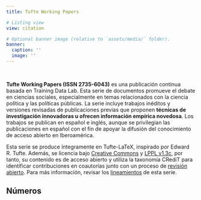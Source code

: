 ```yaml
---
title: Tufte Working Papers

# Listing view
view: citation

# Optional banner image (relative to `assets/media/` folder).
banner:
  caption: ''
  image: ''
---
```


<br>

**Tufte Working Papers (ISSN 2735-6043)** es una publicación continua basada en Training Data Lab. Esta serie de documentos promueve el debate en ciencias sociales, especialmente en temas relacionados con la ciencia política y las políticas públicas. La serie incluye trabajos inéditos y versiones revisadas de publicaciones previas que proponen **técnicas de investigación innovadoras u ofrecen información empírica novedosa**. Los trabajos se publican en español e inglés, aunque se privilegian las publicaciones en español con el fin de apoyar la difusión del conocimiento de acceso abierto en Iberoamérica.

Esta serie se produce íntegramente en Tufte-LaTeX, inspirado por Edward R. Tufte. Además, se licencia bajo [Creative Commons](https://github.com/training-datalab/tufte-working-papers/blob/master/LICENSE-CC.md) y [LPPL v1.3c](https://github.com/training-datalab/tufte-working-papers/blob/master/LICENSE-LPPL.md), por tanto, su contenido es de acceso abierto y utiliza la taxonomía CRediT para identificar contribuciones en coautorías junto con un proceso de [revisión abierto](https://training-datalab.com/tufte-working-papers/open-review/). Para más información, revisar los [lineamientos]((https://training-datalab.com/tufte-working-papers/guidelines/)) de esta serie.

<h2>Números</h2>

<br>
